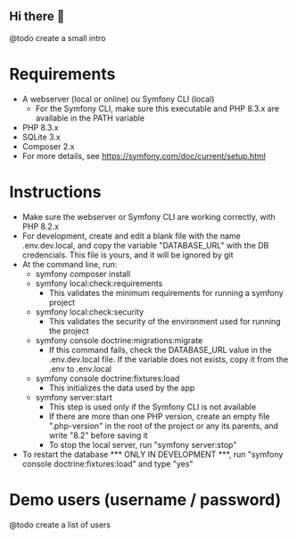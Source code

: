## Hi there 👋
@todo create a small intro

# Requirements
- A webserver (local or online) ou Symfony CLI (local)
    - For the Symfony CLI, make sure this executable and PHP 8.3.x are available in the PATH variable
- PHP 8.3.x
- SQLite 3.x
- Composer 2.x
- For more details, see https://symfony.com/doc/current/setup.html

# Instructions
- Make sure the webserver or Symfony CLI are working correctly, with PHP 8.2.x
- For development, create and edit a blank file with the name .env.dev.local, and copy the variable "DATABASE_URL" with the DB credencials. This file is yours, and it will be ignored by git
- At the command line, run:
    - symfony composer install
    - symfony local:check:requirements
        - This validates the minimum requirements for running a symfony project
    - symfony local:check:security
        - This validates the security of the environment used for running the project
    - symfony console doctrine:migrations:migrate
        - If this command fails, check the DATABASE_URL value in the .env.dev.local file. If the variable does not exists, copy it from the .env to .env.local
    - symfony console doctrine:fixtures:load
        - This initializes the data used by the app
    - symfony server:start
        - This step is used only if the Symfony CLI is not available
        - If there are more than one PHP version, create an empty file ".php-version" in the root of the project or any its parents, and write "8.2" before saving it
        - To stop the local server, run "symfony server:stop"
- To restart the database *** ONLY IN DEVELOPMENT ***, run "symfony console doctrine:fixtures:load" and type "yes"

# Demo users (username / password)
@todo create a list of users
